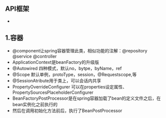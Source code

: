 ## API框架
- 
## 1.容器
- @component让spring容器管理此类，相似功能的注解：@repository @service @controller
- ApplicationContext是beanFactory的升级版
-  @Autowired 四种模式，默认no，bytpe，byName，ref
- @Scope 默认单例，protoType，session，@Requestscope,等
- @SessionAtribute用于类上，可以会话内共享
- PropertyOverrideConfigurer 可以在properties设定属性、PropertySourcesPlaceholderConfigurer
- BeanFactoryPostProcessor是在spring容器加载了bean的定义文件之后，在bean实例化之前执行的
- 然后在调用初始化方法前后，执行了BeanPostProcessor
